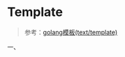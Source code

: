 # Template

> 参考：[golang模板(text/template)](https://blog.csdn.net/guyan0319/article/details/89083721)

一、

